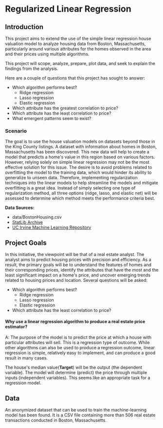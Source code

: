 # Regularized Linear Regression

## Introduction
This project aims to extend the use of the simple linear regression house valuation model to analyze housing data from Boston, Massachusetts, particularly around various attributes for the homes observed in the area and their prices using multiple algorithms.

This project will scope, analyze, prepare, plot data, and seek to explain the findings from the analysis.

Here are a couple of questions that this project has sought to answer:

- Which algorithm performs best?
    - Ridge regression
    - Lasso regression
    - Elastic regression
- Which attribute has the greatest correlation to price?
- Which attribute has the least correlation to price?
- What emergent patterns seem to exist?


### Scenario
The goal is to use the house valuation models on datasets beyond those in the King County listings. A dataset with information about homes in Boston, Massachusetts has been discovered. This new data will help to create a model that predicts a home's value in this region based on various factors. However, relying solely on simple linear regression may not be the most effective solution for this issue. The desire is to avoid problems related to overfitting the model to the training data, which would hinder its ability to generalize to unseen data. Therefore, implementing regularization techniques into the linear models to help streamline the models and mitigate overfitting is a great idea. Instead of simply selecting one type of regularization method, all three options (ridge, lasso, and elastic net) will be assessed to determine which method meets the performance criteria best.

**Data Sources:**

- data/BostonHousing.csv
- [StatLib Archive](https://lib.stat.cmu.edu/datasets/boston)
- [UC Irvine Machine Learning Repository](https://archive.ics.uci.edu/)

## Project Goals
In this initiative, the viewpoint will be that of a real estate analyst. The analyst aims to predict housing prices with precision and efficiency. As a result, the primary goals will be to understand the features of homes and their corresponding prices, identify the attributes that have the most and the least significant impact on a home's price, and uncover emerging trends related to housing prices and location. Several questions will be asked:

- Which algorithm performs best?
    - Ridge regression
    - Lasso regression
    - Elastic regression
- Which attribute has the least correlation to price?



#### Why use a linear regression algorithm to produce a real estate price estimator?
A: The purpose of the model is to predict the price at which a house with particular attributes
will sell. This is a regression type of outcome. While other algorithms can also be used to
produce a regression outcome, linear regression is simple, relatively easy to implement, and
can produce a good result in many cases.

The house's median value(**Target**) will be the output (the dependent variable). The model will determine (predict) the
price through multiple inputs (independent variables). This seems like an appropriate task for a
regression model.

## Data
An anonymized dataset that can be used to train the machine-learning model has been found. It is a CSV file containing more than 506 real estate transactions conducted in Boston, Massachusetts. 



